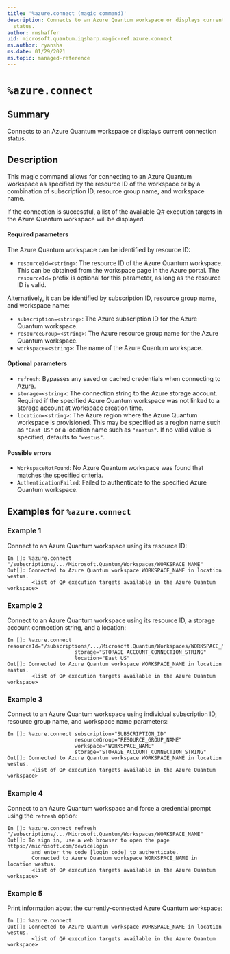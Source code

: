 ```yaml
---
title: '%azure.connect (magic command)'
description: Connects to an Azure Quantum workspace or displays current connection
  status.
author: rmshaffer
uid: microsoft.quantum.iqsharp.magic-ref.azure.connect
ms.author: ryansha
ms.date: 01/29/2021
ms.topic: managed-reference
---
```


<!--
    NB: This file has been automatically generated from Microsoft.Quantum.IQSharp.AzureClient.dll,
        please do not manually edit it.

    [DEBUG] JSON source:
        {"Name": "%azure.connect", "Documentation": {"Summary": "Connects to an Azure Quantum workspace or displays current connection status.", "Full": null, "Description": "\r\nThis magic command allows for connecting to an Azure Quantum workspace\r\nas specified by the resource ID of the workspace or by a combination of\r\nsubscription ID, resource group name, and workspace name.\r\n\r\nIf the connection is successful, a list of the available Q# execution targets\r\nin the Azure Quantum workspace will be displayed.\r\n\r\n#### Required parameters\r\n\r\nThe Azure Quantum workspace can be identified by resource ID:\r\n\r\n- `resourceId=<string>`: The resource ID of the Azure Quantum workspace.\r\nThis can be obtained from the workspace page in the Azure portal. The `resourceId=` prefix\r\nis optional for this parameter, as long as the resource ID is valid.\r\n\r\nAlternatively, it can be identified by subscription ID, resource group name, and workspace name:\r\n\r\n- `subscription=<string>`: The Azure subscription ID for the Azure Quantum workspace.\r\n- `resourceGroup=<string>`: The Azure resource group name for the Azure Quantum workspace.\r\n- `workspace=<string>`: The name of the Azure Quantum workspace.\r\n\r\n#### Optional parameters\r\n\r\n- `refresh`: Bypasses any saved or cached credentials when connecting to Azure.\r\n- `storage=<string>`: The connection string to the Azure storage\r\naccount. Required if the specified Azure Quantum workspace was not linked to a storage\r\naccount at workspace creation time.\r\n- `location=<string>`: The Azure region where the Azure Quantum workspace is provisioned.\r\nThis may be specified as a region name such as `\"East US\"` or a location name such as `\"eastus\"`.\r\nIf no valid value is specified, defaults to `\"westus\"`.\r\n\r\n#### Possible errors\r\n\r\n- `WorkspaceNotFound`: No Azure Quantum workspace was found that matches the specified criteria.\r\n- `AuthenticationFailed`: Failed to authenticate to the specified Azure Quantum workspace.\r\n                    ", "Remarks": null, "Examples": ["\r\nConnect to an Azure Quantum workspace using its resource ID:\r\n```\r\nIn []: %azure.connect \"/subscriptions/.../Microsoft.Quantum/Workspaces/WORKSPACE_NAME\"\r\nOut[]: Connected to Azure Quantum workspace WORKSPACE_NAME in location westus.\r\n        <list of Q# execution targets available in the Azure Quantum workspace>\r\n```\r\n                        ", "\r\nConnect to an Azure Quantum workspace using its resource ID, a storage account connection string, and a location:\r\n```\r\nIn []: %azure.connect resourceId=\"/subscriptions/.../Microsoft.Quantum/Workspaces/WORKSPACE_NAME\"\r\n                      storage=\"STORAGE_ACCOUNT_CONNECTION_STRING\"\r\n                      location=\"East US\"\r\nOut[]: Connected to Azure Quantum workspace WORKSPACE_NAME in location eastus.\r\n        <list of Q# execution targets available in the Azure Quantum workspace>\r\n```\r\n                        ", "\r\nConnect to an Azure Quantum workspace using individual subscription ID, resource group name, and workspace name parameters:\r\n```\r\nIn []: %azure.connect subscription=\"SUBSCRIPTION_ID\"\r\n                      resourceGroup=\"RESOURCE_GROUP_NAME\"\r\n                      workspace=\"WORKSPACE_NAME\"\r\n                      storage=\"STORAGE_ACCOUNT_CONNECTION_STRING\"\r\nOut[]: Connected to Azure Quantum workspace WORKSPACE_NAME in location westus.\r\n        <list of Q# execution targets available in the Azure Quantum workspace>\r\n```\r\n                        ", "\r\nConnect to an Azure Quantum workspace and force a credential prompt using\r\nthe `refresh` option:\r\n```\r\nIn []: %azure.connect refresh \"/subscriptions/.../Microsoft.Quantum/Workspaces/WORKSPACE_NAME\"\r\nOut[]: To sign in, use a web browser to open the page https://microsoft.com/devicelogin\r\n        and enter the code [login code] to authenticate.\r\n        Connected to Azure Quantum workspace WORKSPACE_NAME in location westus.\r\n        <list of Q# execution targets available in the Azure Quantum workspace>\r\n```\r\n                        ", "\r\nPrint information about the currently-connected Azure Quantum workspace:\r\n```\r\nIn []: %azure.connect\r\nOut[]: Connected to Azure Quantum workspace WORKSPACE_NAME in location westus.\r\n        <list of Q# execution targets available in the Azure Quantum workspace>\r\n```\r\n                        "], "SeeAlso": null}, "AssemblyName": "Microsoft.Quantum.IQSharp.AzureClient"}
-->

# `%azure.connect`

## Summary

Connects to an Azure Quantum workspace or displays current connection status.

## Description

This magic command allows for connecting to an Azure Quantum workspace
as specified by the resource ID of the workspace or by a combination of
subscription ID, resource group name, and workspace name.

If the connection is successful, a list of the available Q# execution targets
in the Azure Quantum workspace will be displayed.

#### Required parameters

The Azure Quantum workspace can be identified by resource ID:

- `resourceId=<string>`: The resource ID of the Azure Quantum workspace.
This can be obtained from the workspace page in the Azure portal. The `resourceId=` prefix
is optional for this parameter, as long as the resource ID is valid.

Alternatively, it can be identified by subscription ID, resource group name, and workspace name:

- `subscription=<string>`: The Azure subscription ID for the Azure Quantum workspace.
- `resourceGroup=<string>`: The Azure resource group name for the Azure Quantum workspace.
- `workspace=<string>`: The name of the Azure Quantum workspace.

#### Optional parameters

- `refresh`: Bypasses any saved or cached credentials when connecting to Azure.
- `storage=<string>`: The connection string to the Azure storage
account. Required if the specified Azure Quantum workspace was not linked to a storage
account at workspace creation time.
- `location=<string>`: The Azure region where the Azure Quantum workspace is provisioned.
This may be specified as a region name such as `"East US"` or a location name such as `"eastus"`.
If no valid value is specified, defaults to `"westus"`.

#### Possible errors

- `WorkspaceNotFound`: No Azure Quantum workspace was found that matches the specified criteria.
- `AuthenticationFailed`: Failed to authenticate to the specified Azure Quantum workspace.

## Examples for `%azure.connect`

### Example 1

Connect to an Azure Quantum workspace using its resource ID:
```
In []: %azure.connect "/subscriptions/.../Microsoft.Quantum/Workspaces/WORKSPACE_NAME"
Out[]: Connected to Azure Quantum workspace WORKSPACE_NAME in location westus.
        <list of Q# execution targets available in the Azure Quantum workspace>
```

### Example 2

Connect to an Azure Quantum workspace using its resource ID, a storage account connection string, and a location:
```
In []: %azure.connect resourceId="/subscriptions/.../Microsoft.Quantum/Workspaces/WORKSPACE_NAME"
                      storage="STORAGE_ACCOUNT_CONNECTION_STRING"
                      location="East US"
Out[]: Connected to Azure Quantum workspace WORKSPACE_NAME in location eastus.
        <list of Q# execution targets available in the Azure Quantum workspace>
```

### Example 3

Connect to an Azure Quantum workspace using individual subscription ID, resource group name, and workspace name parameters:
```
In []: %azure.connect subscription="SUBSCRIPTION_ID"
                      resourceGroup="RESOURCE_GROUP_NAME"
                      workspace="WORKSPACE_NAME"
                      storage="STORAGE_ACCOUNT_CONNECTION_STRING"
Out[]: Connected to Azure Quantum workspace WORKSPACE_NAME in location westus.
        <list of Q# execution targets available in the Azure Quantum workspace>
```

### Example 4

Connect to an Azure Quantum workspace and force a credential prompt using
the `refresh` option:
```
In []: %azure.connect refresh "/subscriptions/.../Microsoft.Quantum/Workspaces/WORKSPACE_NAME"
Out[]: To sign in, use a web browser to open the page https://microsoft.com/devicelogin
        and enter the code [login code] to authenticate.
        Connected to Azure Quantum workspace WORKSPACE_NAME in location westus.
        <list of Q# execution targets available in the Azure Quantum workspace>
```

### Example 5

Print information about the currently-connected Azure Quantum workspace:
```
In []: %azure.connect
Out[]: Connected to Azure Quantum workspace WORKSPACE_NAME in location westus.
        <list of Q# execution targets available in the Azure Quantum workspace>
```
